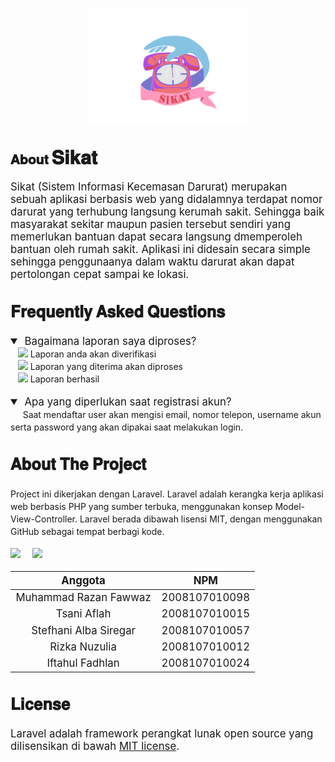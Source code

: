 <p align="center"><img width="50%" height="" src="./public/img/SIKAT.png"/></a></p>


## 𝐀𝐛𝐨𝐮𝐭 <b><big><big>𝐒𝐢𝐤𝐚𝐭</big></b>
Sikat (Sistem Informasi Kecemasan Darurat) merupakan sebuah aplikasi berbasis web yang didalamnya terdapat nomor darurat yang terhubung langsung kerumah sakit. Sehingga baik masyarakat sekitar maupun pasien tersebut sendiri yang memerlukan bantuan dapat secara langsung dmemperoleh bantuan oleh rumah sakit. Aplikasi ini didesain secara simple sehingga penggunaanya dalam waktu darurat akan  dapat pertolongan cepat sampai ke lokasi.

<h2>𝐅𝐫𝐞𝐪𝐮𝐞𝐧𝐭𝐥𝐲 𝐀𝐬𝐤𝐞𝐝 𝐐𝐮𝐞𝐬𝐭𝐢𝐨𝐧𝐬</h2>

<details open>

<summary>&nbsp;Bagaimana laporan saya diproses?</summary>
<small>
&nbsp;&nbsp;&nbsp;<img width="3%" src= https://img.icons8.com/emoji/48/000000/magnifying-glass-tilted-right-emoji.png> Laporan anda akan diverifikasi </small>
<small><br>
&nbsp;&nbsp;&nbsp;<img width="3%" src= https://img.icons8.com/emoji/48/000000/bookmark-tabs.png> Laporan yang diterima akan diproses </small></br>

<small>
&nbsp;&nbsp;&nbsp;<img width="3%" src= https://img.icons8.com/emoji/48/000000/ambulance-emoji.png> Laporan berhasil </small>
</details>
<p>

<details open>
<summary>&nbsp;Apa yang diperlukan saat registrasi akun?</summary>
<small>
&nbsp;&nbsp;&nbsp;&nbsp;&nbsp;Saat mendaftar user akan mengisi email, nomor telepon, username akun serta password yang akan dipakai saat melakukan login.
</small>
</details>

## 𝐀𝐛𝐨𝐮𝐭 𝐓𝐡𝐞 𝐏𝐫𝐨𝐣𝐞𝐜𝐭
<small>Project ini dikerjakan dengan Laravel. Laravel adalah kerangka kerja aplikasi web berbasis PHP yang sumber terbuka, menggunakan konsep Model-View-Controller. Laravel berada dibawah lisensi MIT, dengan menggunakan GitHub sebagai tempat berbagi kode.</small>

<a href="https://github.com/razanfawwaz/INF206-2022-6-Sikat/graphs/contributors" target="_blank"> <img width="5%" src="https://img.icons8.com/ultraviolet/40/000000/crowd.png"/></a>&nbsp;&nbsp;&nbsp;
<a href="https://github.com/razanfawwaz/INF206-2022-6-Sikat/network/members" target="_blank"> <img width="5%" src="https://img.icons8.com/ultraviolet/40/000000/parallel-tasks.png"/></a>

|     Anggota  | NPM |
| :---: | :---: |
|  Muhammad Razan Fawwaz  |  2008107010098  |
| Tsani Aflah |  2008107010015 |
| Stefhani Alba Siregar | 2008107010057  |
|  Rizka Nuzulia| 2008107010012  |
|  Iftahul Fadhlan | 2008107010024  |

## 𝐋𝐢𝐜𝐞𝐧𝐬𝐞

Laravel adalah framework perangkat lunak open source yang dilisensikan di bawah [MIT license](https://opensource.org/licenses/MIT).


